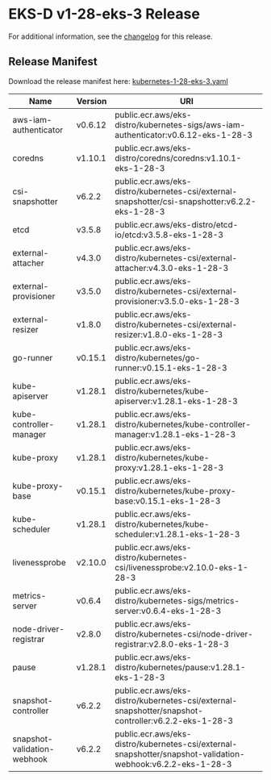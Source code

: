 # EKS-D v1-28-eks-3 Release

For additional information, see the [changelog](CHANGELOG-v1-28-eks-3.md) for this release.

## Release Manifest

Download the release manifest here: [kubernetes-1-28-eks-3.yaml](https://distro.eks.amazonaws.com/kubernetes-1-28/kubernetes-1-28-eks-3.yaml)

| Name | Version | URI |
|------|---------|-----|
| aws-iam-authenticator | v0.6.12 | public.ecr.aws/eks-distro/kubernetes-sigs/aws-iam-authenticator:v0.6.12-eks-1-28-3 |
| coredns | v1.10.1 | public.ecr.aws/eks-distro/coredns/coredns:v1.10.1-eks-1-28-3 |
| csi-snapshotter | v6.2.2 | public.ecr.aws/eks-distro/kubernetes-csi/external-snapshotter/csi-snapshotter:v6.2.2-eks-1-28-3 |
| etcd | v3.5.8 | public.ecr.aws/eks-distro/etcd-io/etcd:v3.5.8-eks-1-28-3 |
| external-attacher | v4.3.0 | public.ecr.aws/eks-distro/kubernetes-csi/external-attacher:v4.3.0-eks-1-28-3 |
| external-provisioner | v3.5.0 | public.ecr.aws/eks-distro/kubernetes-csi/external-provisioner:v3.5.0-eks-1-28-3 |
| external-resizer | v1.8.0 | public.ecr.aws/eks-distro/kubernetes-csi/external-resizer:v1.8.0-eks-1-28-3 |
| go-runner | v0.15.1 | public.ecr.aws/eks-distro/kubernetes/go-runner:v0.15.1-eks-1-28-3 |
| kube-apiserver | v1.28.1 | public.ecr.aws/eks-distro/kubernetes/kube-apiserver:v1.28.1-eks-1-28-3 |
| kube-controller-manager | v1.28.1 | public.ecr.aws/eks-distro/kubernetes/kube-controller-manager:v1.28.1-eks-1-28-3 |
| kube-proxy | v1.28.1 | public.ecr.aws/eks-distro/kubernetes/kube-proxy:v1.28.1-eks-1-28-3 |
| kube-proxy-base | v0.15.1 | public.ecr.aws/eks-distro/kubernetes/kube-proxy-base:v0.15.1-eks-1-28-3 |
| kube-scheduler | v1.28.1 | public.ecr.aws/eks-distro/kubernetes/kube-scheduler:v1.28.1-eks-1-28-3 |
| livenessprobe | v2.10.0 | public.ecr.aws/eks-distro/kubernetes-csi/livenessprobe:v2.10.0-eks-1-28-3 |
| metrics-server | v0.6.4 | public.ecr.aws/eks-distro/kubernetes-sigs/metrics-server:v0.6.4-eks-1-28-3 |
| node-driver-registrar | v2.8.0 | public.ecr.aws/eks-distro/kubernetes-csi/node-driver-registrar:v2.8.0-eks-1-28-3 |
| pause | v1.28.1 | public.ecr.aws/eks-distro/kubernetes/pause:v1.28.1-eks-1-28-3 |
| snapshot-controller | v6.2.2 | public.ecr.aws/eks-distro/kubernetes-csi/external-snapshotter/snapshot-controller:v6.2.2-eks-1-28-3 |
| snapshot-validation-webhook | v6.2.2 | public.ecr.aws/eks-distro/kubernetes-csi/external-snapshotter/snapshot-validation-webhook:v6.2.2-eks-1-28-3 |
